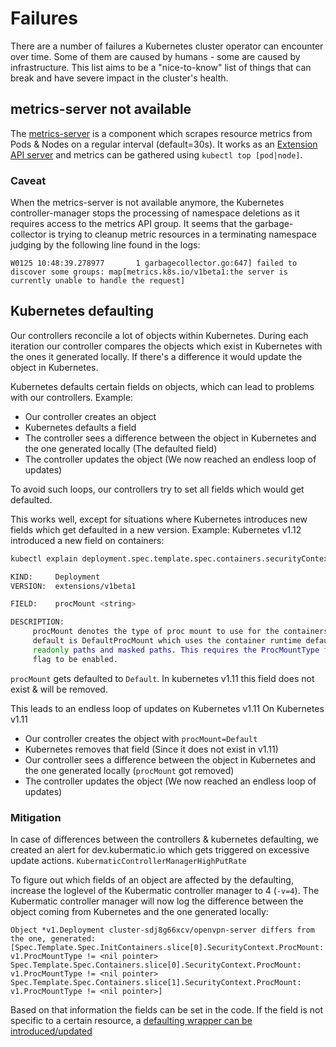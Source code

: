 # Failures

There are a number of failures a Kubernetes cluster operator can encounter over time.
Some of them are caused by humans - some are caused by infrastructure.
This list aims to be a "nice-to-know" list of things that can break and have severe impact in the cluster's health.

## metrics-server not available

The [metrics-server](https://github.com/kubernetes-incubator/metrics-server) is a component which scrapes resource metrics from Pods & Nodes on a regular interval (default=30s).
It works as an [Extension API server](https://kubernetes.io/docs/tasks/access-kubernetes-api/setup-extension-api-server/) and metrics can be gathered using `kubectl top [pod|node]`.

### Caveat

When the metrics-server is not available anymore, the Kubernetes controller-manager stops the processing of namespace deletions as it requires access to the metrics API group.
It seems that the garbage-collector is trying to cleanup metric resources in a terminating namespace judging by the following line found in the logs:
```
W0125 10:48:39.278977       1 garbagecollector.go:647] failed to discover some groups: map[metrics.k8s.io/v1beta1:the server is currently unable to handle the request]
```

## Kubernetes defaulting

Our controllers reconcile a lot of objects within Kubernetes.
During each iteration our controller compares the objects which exist in Kubernetes with the ones it generated locally.
If there's a difference it would update the object in Kubernetes.

Kubernetes defaults certain fields on objects, which can lead to problems with our controllers.
Example:
- Our controller creates an object
- Kubernetes defaults a field
- The controller sees a difference between the object in Kubernetes and the one generated locally (The defaulted field)
- The controller updates the object (We now reached an endless loop of updates)

To avoid such loops, our controllers try to set all fields which would get defaulted.

This works well, except for situations where Kubernetes introduces new fields which get defaulted in a new version.
Example:
Kubernetes v1.12 introduced a new field on containers:
```bash
kubectl explain deployment.spec.template.spec.containers.securityContext.procMount

KIND:     Deployment
VERSION:  extensions/v1beta1

FIELD:    procMount <string>

DESCRIPTION:
     procMount denotes the type of proc mount to use for the containers. The
     default is DefaultProcMount which uses the container runtime defaults for
     readonly paths and masked paths. This requires the ProcMountType feature
     flag to be enabled.
```

`procMount` gets defaulted to `Default`.
In kubernetes v1.11 this field does not exist & will be removed.

This leads to an endless loop of updates on Kubernetes v1.11
On Kubernetes v1.11
- Our controller creates the object with `procMount=Default`
- Kubernetes removes that field (Since it does not exist in v1.11)
- Our controller sees a difference between the object in Kubernetes and the one generated locally (`procMount` got removed)
- The controller updates the object (We now reached an endless loop of updates)

### Mitigation

In case of differences between the controllers & kubernetes defaulting,
we created an alert for dev.kubermatic.io which gets triggered on excessive update actions. `KubermaticControllerManagerHighPutRate`

To figure out which fields of an object are affected by the defaulting, increase the loglevel of the Kubermatic controller manager to 4 (`-v=4`).
The Kubermatic controller manager will now log the difference between the object coming from Kubernetes and the one generated locally:
```
Object *v1.Deployment cluster-sdj8g66xcv/openvpn-server differs from the one, generated: [Spec.Template.Spec.InitContainers.slice[0].SecurityContext.ProcMount: v1.ProcMountType != <nil pointer> Spec.Template.Spec.Containers.slice[0].SecurityContext.ProcMount: v1.ProcMountType != <nil pointer> Spec.Template.Spec.Containers.slice[1].SecurityContext.ProcMount: v1.ProcMountType != <nil pointer>]
```

Based on that information the fields can be set in the code.
If the field is not specific to a certain resource, a [defaulting wrapper can be introduced/updated](https://github.com/kubermatic/kubermatic/blob/main/pkg/resources/reconciling/wrapper.go#L44)
